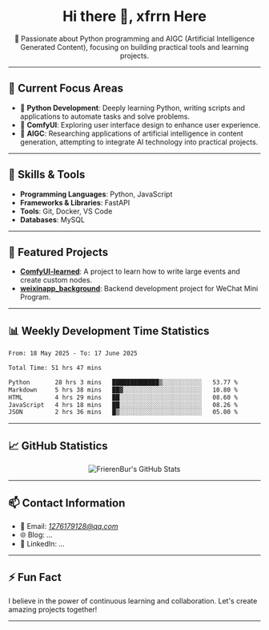 <h1 align="center">Hi there 👋, xfrrn Here</h1>

<p align="center">
  🎯 Passionate about Python programming and AIGC (Artificial Intelligence Generated Content), focusing on building practical tools and learning projects.
</p>

---

## 🧠 Current Focus Areas

- 🐍 **Python Development**: Deeply learning Python, writing scripts and applications to automate tasks and solve problems.
- 🧩 **ComfyUI**: Exploring user interface design to enhance user experience.
- 🤖 **AIGC**: Researching applications of artificial intelligence in content generation, attempting to integrate AI technology into practical projects.

---

## 🔧 Skills & Tools

- **Programming Languages**: Python, JavaScript
- **Frameworks & Libraries**: FastAPI
- **Tools**: Git, Docker, VS Code
- **Databases**: MySQL

---

## 📂 Featured Projects

- [**ComfyUI-learned**](https://github.com/FrierenBur/ComfyUI-learned): A project to learn how to write large events and create custom nodes.
- [**weixinapp_background**](https://github.com/FrierenBur/weixinapp_background): Backend development project for WeChat Mini Program.

---

## 📊 Weekly Development Time Statistics
<!--START_SECTION:waka-->

```txt
From: 18 May 2025 - To: 17 June 2025

Total Time: 51 hrs 47 mins

Python       28 hrs 3 mins   █████████████▒░░░░░░░░░░░   53.77 %
Markdown     5 hrs 38 mins   ██▓░░░░░░░░░░░░░░░░░░░░░░   10.80 %
HTML         4 hrs 29 mins   ██░░░░░░░░░░░░░░░░░░░░░░░   08.60 %
JavaScript   4 hrs 18 mins   ██░░░░░░░░░░░░░░░░░░░░░░░   08.26 %
JSON         2 hrs 36 mins   █▒░░░░░░░░░░░░░░░░░░░░░░░   05.00 %
```

<!--END_SECTION:waka-->



---

## 📈 GitHub Statistics

<p align="center">
  <img src="https://github-readme-stats.vercel.app/api?username=FrierenBur&show_icons=true&theme=radical" alt="FrierenBur's GitHub Stats" />
</p>

---

## 📫 Contact Information

- 📧 Email: *1276179128@qq.com*
- 🌐 Blog: *...*
- 💼 LinkedIn: *...*

---

## ⚡ Fun Fact

I believe in the power of continuous learning and collaboration. Let's create amazing projects together!

---
